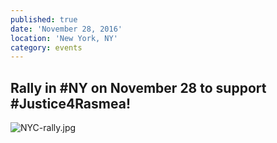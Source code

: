 ```yaml
---
published: true
date: 'November 28, 2016'
location: 'New York, NY'
category: events
---
```

## Rally in #NY on November 28 to support #Justice4Rasmea!

![NYC-rally.jpg]({{site.baseurl}}/assets/img/NYC-rally.jpg)

